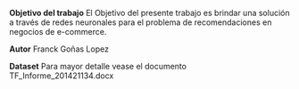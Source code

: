 **Objetivo del trabajo**
El Objetivo del presente trabajo es brindar una solución a través de redes neuronales para el problema de recomendaciones en negocios de e-commerce.

**Autor**
Franck Goñas Lopez

**Dataset**
Para mayor detalle vease el documento TF_Informe_201421134.docx

